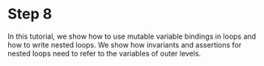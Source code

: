 # Step 8

In this tutorial, we show how to use mutable variable bindings in loops
and how to write nested loops. We show how invariants and assertions for nested
loops need to refer to the variables of outer levels.
